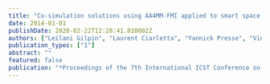 ```yaml
---
title: "Co-simulation solutions using AA4MM-FMI applied to smart space heating models"
date: 2014-01-01
publishDate: 2020-02-22T12:28:41.010802Z
authors: ["Leilani Gilpin", "Laurent Ciarletta", "Yannick Presse", "Vincent Chevrier", "Virginie Galtier"]
publication_types: ["1"]
abstract: ""
featured: false
publication: "*Proceedings of the 7th International ICST Conference on Simulation Tools and Techniques*"
---
```


